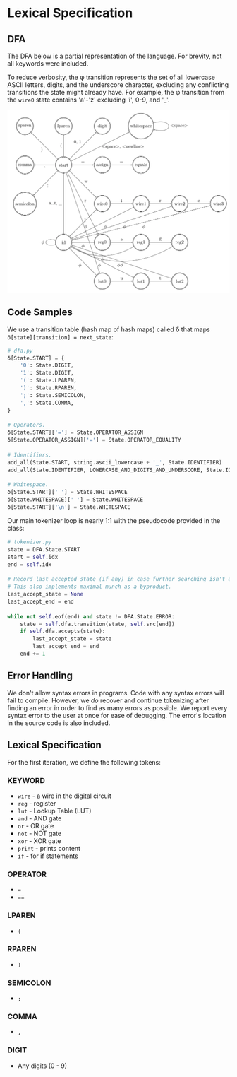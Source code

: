 # Lexical Specification

## DFA

The DFA below is a partial representation of the language. For brevity, not all keywords were included.

To reduce verbosity, the φ transition represents the set of all lowercase ASCII letters, digits, and the underscore character, excluding any conflicting transitions the state might already have. For example, the φ transition from the `wire0` state contains 'a'-'z' excluding 'i', 0-9, and '\_'.

![DFA](docs/dfa.webp "DFA")

## Code Samples

We use a transition table (hash map of hash maps) called δ that maps `δ[state][transition] = next_state`:

```python
# dfa.py
δ[State.START] = {
    '0': State.DIGIT,
    '1': State.DIGIT,
    '(': State.LPAREN,
    ')': State.RPAREN,
    ';': State.SEMICOLON,
    ',': State.COMMA,
}

# Operators.
δ[State.START]['='] = State.OPERATOR_ASSIGN
δ[State.OPERATOR_ASSIGN]['='] = State.OPERATOR_EQUALITY

# Identifiers.
add_all(State.START, string.ascii_lowercase + '_', State.IDENTIFIER)
add_all(State.IDENTIFIER, LOWERCASE_AND_DIGITS_AND_UNDERSCORE, State.IDENTIFIER)

# Whitespace.
δ[State.START][' '] = State.WHITESPACE
δ[State.WHITESPACE][' '] = State.WHITESPACE
δ[State.START]['\n'] = State.WHITESPACE
```

Our main tokenizer loop is nearly 1:1 with the pseudocode provided in the class:

```python
# tokenizer.py
state = DFA.State.START
start = self.idx
end = self.idx

# Record last accepted state (if any) in case further searching isn't accepted.
# This also implements maximal munch as a byproduct.
last_accept_state = None
last_accept_end = end

while not self.eof(end) and state != DFA.State.ERROR:
    state = self.dfa.transition(state, self.src[end])
    if self.dfa.accepts(state):
        last_accept_state = state
        last_accept_end = end
    end += 1
```

## Error Handling

We don't allow syntax errors in programs. Code with any syntax errors will fail to compile. However, we _do_ recover and continue tokenizing after finding an error in order to find as many errors as possible. We report every syntax error to the user at once for ease of debugging. The error's location in the source code is also included.

## Lexical Specification

For the first iteration, we define the following tokens:

### KEYWORD

-   `wire` - a wire in the digital circuit
-   `reg` - register
-   `lut` - Lookup Table (LUT)
-   `and` - AND gate
-   `or` - OR gate
-   `not` - NOT gate
-   `xor` - XOR gate
-   `print` - prints content
-   `if` - for if statements

### OPERATOR

-   `=`
-   `==`

### LPAREN

-   `(`

### RPAREN

-   `)`

### SEMICOLON

-   `;`

### COMMA

-   `,`

### DIGIT

-   Any digits (0 - 9)
